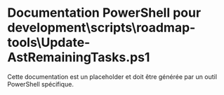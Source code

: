 # Documentation PowerShell pour development\scripts\roadmap-tools\Update-AstRemainingTasks.ps1

Cette documentation est un placeholder et doit être générée par un outil PowerShell spécifique.
